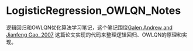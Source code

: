 # LogisticRegression_OWLQN_Notes
逻辑回归和OWLQN优化算法学习笔记，这个笔记围绕[Galen Andrew and Jianfeng Gao. 2007](http://research.microsoft.com/en-us/downloads/b1eb1016-1738-4bd5-83a9-370c9d498a03/default.aspx)
这篇论文实现的代码来整理逻辑回归、OWLQN的原理和实现。
